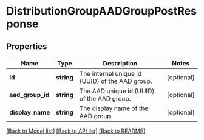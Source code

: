 # DistributionGroupAADGroupPostResponse

## Properties
Name | Type | Description | Notes
------------ | ------------- | ------------- | -------------
**id** | **string** | The internal unique id (UUID) of the AAD group. | [optional] 
**aad_group_id** | **string** | The AAD unique id (UUID) of the AAD group. | [optional] 
**display_name** | **string** | The display name of the AAD group | [optional] 

[[Back to Model list]](../README.md#documentation-for-models) [[Back to API list]](../README.md#documentation-for-api-endpoints) [[Back to README]](../README.md)


